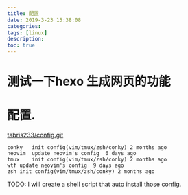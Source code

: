 ```yaml
---
title: 配置
date: 2019-3-23 15:38:08
categories:  
tags: [linux]
description: 
toc: true
---
```


# 测试一下hexo 生成网页的功能

# 配置.

[tabris233/config.git](https://github.com/tabris233/config)

```
conky	init config(vim/tmux/zsh/conky)	2 months ago
neovim	update neovim's config	6 days ago
tmux	init config(vim/tmux/zsh/conky)	2 months ago
wtf	update neovim's config	9 days ago
zsh	init config(vim/tmux/zsh/conky)	2 months ago
```

TODO:
I will create a shell script that auto install those config.